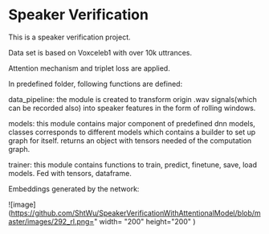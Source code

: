 # Speaker Verification
This is a speaker verification project. 

Data set is based on Voxceleb1 with over 10k uttrances.

Attention mechanism and triplet loss are applied.

In predefined folder, following functions are defined:

data_pipeline: the module is created to transform origin .wav signals(which can be recorded also) into speaker features in the form of rolling windows.

models: this module contains major component of predefined dnn models, classes corresponds to different models which contains a builder to set up graph for itself.	
	returns an object with tensors needed of the computation graph. 

trainer: this module contains functions to train, predict, finetune, save, load models. 
	 Fed with tensors, dataframe. 

Embeddings generated by the network:

![image](https://github.com/ShtWu/SpeakerVerificationWithAttentionalModel/blob/master/images/292_rl.png=" width= "200" height="200" )




	


